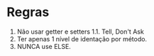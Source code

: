 # Regras

1. Não usar getter e setters
    1.1. Tell, Don't Ask
2. Ter apenas 1 nível de identação por método.
3. NUNCA use ELSE.